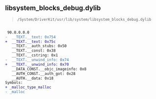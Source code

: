 ## libsystem_blocks_debug.dylib

> `/System/DriverKit/usr/lib/system/libsystem_blocks_debug.dylib`

```diff

 90.0.0.0.0
-  __TEXT.__text: 0x754
+  __TEXT.__text: 0x75c
   __TEXT.__auth_stubs: 0x50
   __TEXT.__const: 0x38
   __TEXT.__cstring: 0x1
-  __TEXT.__unwind_info: 0x74
+  __TEXT.__unwind_info: 0x70
   __DATA_CONST.__objc_imageinfo: 0x8
   __AUTH_CONST.__auth_got: 0x28
   __AUTH.__data: 0x18
Symbols:
+ _malloc_type_malloc
- _malloc

```
